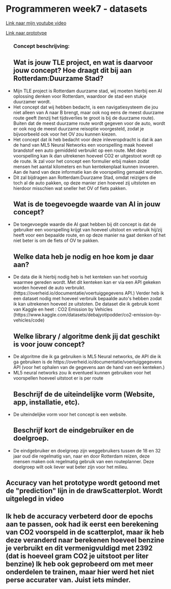 <h1> Programmeren week7 - datasets </h2>
<p> <a href = "https://youtu.be/5SDlIoI5_dY"> Link naar mijn youtube video </a>
<p> <a href = ""> Link naar prototype </a>
<ul>
 <h3> <b> Concept beschrijving: </b> </li>

## Wat is jouw TLE project, en wat is daarvoor jouw concept? Hoe draagt dit bij aan Rotterdam:Duurzame Stad?
<li> Mijn TLE project is Rotterdam duurzame stad, wij moeten hierbij een AI oplossing denken voor Rotterdam, waardoor de stad een stukje duurzamer wordt. </li>
<li> Het concept dat wij hebben bedacht, is een navigatiesysteem die jou niet alleen van A naar B brengt, maar ook nog eens de meest duurzame route geeft (tenzij het tijdsverlies te groot is bij de duurzame route). Buiten dat de meest duurzame route wordt gegeven voor de auto, wordt er ook nog de meest duurzame reisoptie voorgesteld, zodat je bijvoorbeeld ook voor het OV zou kunnen kiezen. </li>
<li> Het concept dat ik heb bedacht voor deze inleveropdracht is dat ik aan de hand van ML5 Neural Networks een voorspelling maak hoeveel brandstof een auto gemiddeld verbruikt op een route. Met deze voorspelling kan ik dan uitrekenen hoeveel CO2 er uitgestoot wordt op de route. Ik zal voor het concept een formulier erbij maken zodat mensen het aantal kilometers en hun kentekenplaat kunnen invoeren. Aan de hand van deze informatie kan de voorspelling gemaakt worden. </li>
<li> Dit zal bijdragen aan Rotterdam:Duurzame Stad, omdat reizigers die toch al de auto pakken, op deze manier zien hoeveel zij uitstoten en hierdoor misschien wat sneller het OV of fiets pakken. </li>

## Wat is de toegevoegde waarde van AI in jouw concept?
<li> De toegevoegde waarde die AI gaat hebben bij dit concept is dat de gebruiker een voorspelling krijgt van hoeveel uitstoot en verbruik hij/zij heeft voor een bepaalde route, en op deze manier na gaat denken of het niet beter is om de fiets of OV te pakken. </li>

## Welke data heb je nodig en hoe kom je daar aan?
<li> De data die ik hierbij nodig heb is het kenteken van het voortuig waarmee gereden wordt. Met dit kenteken kan er via een API gekeken worden hoeveel de auto verbruikt. (https://overheid.io/documentatie/voertuiggegevens API.) Verder heb ik een dataset nodig met hoeveel verbruik bepaalde auto's hebben zodat ik kan uitrekenen hoeveel ze uitstoten. De dataset die ik gebruik komt van Kaggle en heet : CO2 Emission by Vehicles (https://www.kaggle.com/datasets/debajyotipodder/co2-emission-by-vehicles/code) </li>

## Welke library / algoritme denk jij dat geschikt is voor jouw concept?
<li> De algoritme die ik ga gebruiken is ML5 Neural networks, de API die ik ga gebruiken is de https://overheid.io/documentatie/voertuiggegevens API (voor het ophalen van de gegevens aan de hand van een kenteken.) </li>
<li> ML5 neural networks zou ik eventueel kunnen gebruiken voor het voorspellen hoeveel uitstoot er is per route </li>

## Beschrijf de de uiteindelijke vorm (Website, app, installatie, etc).  </h3> </li>
<li> De uiteindelijke vorm voor het concept is een website. </li>

## Beschrijf kort de eindgebruiker en de doelgroep.
<li> De eindgebruiker en doelgroep zijn weggebruikers tussen de 18 en 32 jaar oud die regelmatig van, naar en door Rotterdam reizen, deze mensen maken ook regelmatig gebruik van een routeplanner. Deze doelgroep wilt ook liever wat beter zijn voor het milieu. </li>
</ul>


## Accuracy van het prototype wordt getoond met de "prediction" lijn in de drawScatterplot. Wordt uitgelegd in video
## Ik heb de accuracy verbeterd door de epochs aan te passen, ook had ik eerst een berekening van CO2 voorspeld in de scatterplot, maar ik heb deze veranderd naar berekenen hoeveel benzine je verbruikt en dit vermenigvuldigd met 2392 (dat is hoeveel gram CO2 je uitstoot per liter benzine) Ik heb ook geprobeerd om met meer onderdelen te trainen, maar hier werd het niet perse accurater van. Juist iets minder.
